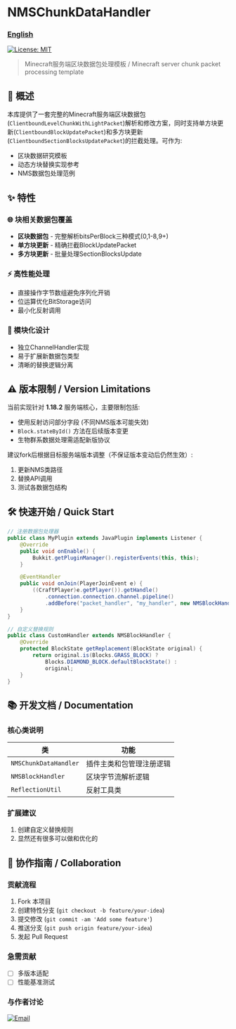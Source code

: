 # NMSChunkDataHandler
### [English](README_zh.md)
[![License: MIT](https://img.shields.io/badge/License-MIT-yellow.svg)](https://opensource.org/licenses/MIT)

> Minecraft服务端区块数据包处理模板 / Minecraft server chunk packet processing template

## 📖 概述

本库提供了一套完整的Minecraft服务端区块数据包(`ClientboundLevelChunkWithLightPacket`)解析和修改方案，同时支持单方块更新(`ClientboundBlockUpdatePacket`)和多方块更新(`ClientboundSectionBlocksUpdatePacket`)的拦截处理。可作为:
- 区块数据研究模板
- 动态方块替换实现参考
- NMS数据包处理范例

## ✨ 特性

### 🌐 块相关数据包覆盖
- **区块数据包** - 完整解析bitsPerBlock三种模式(0,1-8,9+)
- **单方块更新** - 精确拦截BlockUpdatePacket
- **多方块更新** - 批量处理SectionBlocksUpdate

### ⚡ 高性能处理
- 直接操作字节数组避免序列化开销
- 位运算优化BitStorage访问
- 最小化反射调用

### 🧩 模块化设计
- 独立ChannelHandler实现
- 易于扩展新数据包类型
- 清晰的替换逻辑分离

## ⚠️ 版本限制 / Version Limitations

当前实现针对 **1.18.2** 服务端核心，主要限制包括:
- 使用反射访问部分字段 (不同NMS版本可能失效)
- `Block.stateById()` 方法在后续版本变更
- 生物群系数据处理需适配新版协议

建议fork后根据目标服务端版本调整（不保证版本变动后仍然生效）:
1. 更新NMS类路径
2. 替换API调用
3. 测试各数据包结构

## 🛠️ 快速开始 / Quick Start

```java
// 注册数据包处理器
public class MyPlugin extends JavaPlugin implements Listener {
    @Override
    public void onEnable() {
        Bukkit.getPluginManager().registerEvents(this, this);
    }

    @EventHandler
    public void onJoin(PlayerJoinEvent e) {
        ((CraftPlayer)e.getPlayer()).getHandle()
            .connection.connection.channel.pipeline()
            .addBefore("packet_handler", "my_handler", new NMSBlockHandler());
    }
}

// 自定义替换规则
public class CustomHandler extends NMSBlockHandler {
    @Override
    protected BlockState getReplacement(BlockState original) {
        return original.is(Blocks.GRASS_BLOCK) ? 
            Blocks.DIAMOND_BLOCK.defaultBlockState() : 
            original;
    }
}
```

## 📚 开发文档 / Documentation

### 核心类说明
| 类 | 功能           |
|----|--------------|
| `NMSChunkDataHandler` | 插件主类和包管理注册逻辑 |
| `NMSBlockHandler` | 区块字节流解析逻辑    |
| `ReflectionUtil` | 反射工具类        |

### 扩展建议
1. 创建自定义替换规则
2. 显然还有很多可以做和优化的

## 🤝 协作指南 / Collaboration

### 贡献流程
1. Fork 本项目
2. 创建特性分支 (`git checkout -b feature/your-idea`)
3. 提交修改 (`git commit -am 'Add some feature'`)
4. 推送分支 (`git push origin feature/your-idea`)
5. 发起 Pull Request

### 急需贡献
- [ ] 多版本适配
- [ ] 性能基准测试

### 与作者讨论
[![Email](https://img.shields.io/badge/Email-MoYuOwO@outlook.com-blue?logo=mail.ru)](mailto:MoYuOwO@outlook.com) 